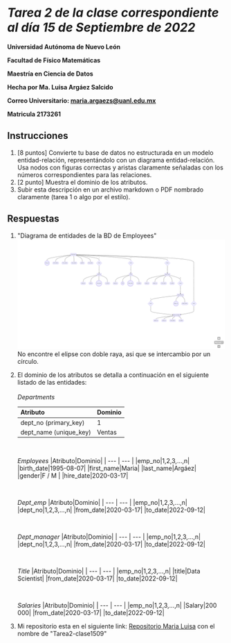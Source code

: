 # *Tarea 2  de la clase correspondiente al día 15 de Septiembre de 2022*

**Universidad Autónoma de Nuevo León**

**Facultad de Físico Matemáticas**

**Maestría en Ciencia de Datos**

**Hecha por Ma. Luisa Argáez Salcido**

**Correo Universitario: maria.argaezs@uanl.edu.mx**

**Matricula 2173261**



## **Instrucciones**

1. [8 puntos] Convierte tu base de datos no estructurada en un modelo entidad-relación, representándolo con un diagrama entidad-relación. Usa nodos con figuras correctas y aristas claramente señaladas con los números correspondientes para las relaciones.
2. [2 punto] Muestra el dominio de los atributos.
3. Subir esta descripción en un archivo markdown o PDF nombrado claramente (tarea 1 o algo por el estilo).



## **Respuestas**

1. "Diagrama de entidades de la BD de Employees"
   </br>
   <img src="entitydiagramemployees.png" alt="Diagrama de entidades de la BD de Employees" />
   </br>
   No encontre el elipse con doble raya, asi que se intercambio por un círculo.
2. El dominio de los atributos se detalla a continuación en el siguiente listado de las entidades:
    </br></br>
    $Departments$

    |Atributo|Dominio|
    | --- | --- |
    |dept_no (primary_key)|1|
    |dept_name (unique_key)|Ventas|

    </br>

    $Employees$
    |Atributo|Dominio|
    | --- | --- |
    |emp_no|1,2,3,...,n|
    |birth_date|1995-08-07|
    |first_name|Maria|
    |last_name|Argáez|
    |gender|F / M |
    |hire_date|2020-03-17|

    </br>

    $Dept$_$emp$
    |Atributo|Dominio|
    | --- | --- |
    |emp_no|1,2,3,...,n|
    |dept_no|1,2,3,...,n|
    |from_date|2020-03-17|
    |to_date|2022-09-12|

    </br>

    $Dept$_$manager$ 
    |Atributo|Dominio|
    | --- | --- |
    |emp_no|1,2,3,...,n|
    |dept_no|1,2,3,...,n|
    |from_date|2020-03-17|
    |to_date|2022-09-12|

    </br>

    $Title$ 
    |Atributo|Dominio|
    | --- | --- |
    |emp_no|1,2,3,...,n|
    |title|Data Scientist|
    |from_date|2020-03-17|
    |to_date|2022-09-12|

    </br>
    
    $Salaries$
    |Atributo|Dominio|
    | --- | --- |
    |emp_no|1,2,3,...,n|
    |Salary|200 000|
    |from_date|2020-03-17|
    |to_date|2022-09-12|



3. Mi repositorio esta en el siguiente link: [Repositorio Maria Luisa](https://github.com/MaLuisa7/Clase_BDRelacionales.git  "Repositorio Maria Luisa") con el nombre de "Tarea2-clase1509"

<!---
Para ver el pdf
ctrl+shift+v


Para git 
git status
git add .
git commit -m "Cambios en redaccion 3 "
git push origin main
-->